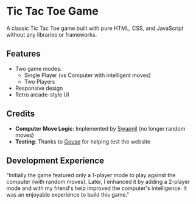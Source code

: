 # Tic Tac Toe Game

A classic Tic Tac Toe game built with pure HTML, CSS, and JavaScript without any libraries or frameworks.

## Features

- Two game modes:
  - Single Player (vs Computer with intelligent moves)
  - Two Players
- Responsive design
- Retro arcade-style UI

## Credits

- **Computer Move Logic**: Implemented by [Swapnil](https://github.com/jadhavswapnil01) (no longer random moves)
- **Testing**: Thanks to [Gouse](https://github.com/gouse-mg) for helping test the website

## Development Experience

"Initially the game featured only a 1-player mode to play against the computer (with random moves). Later, I enhanced it by adding a 2-player mode and with my friend's help improved the computer's intelligence. It was an enjoyable experience to build this game."
